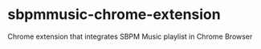 # sbpmmusic-chrome-extension
Chrome extension that integrates SBPM Music playlist in Chrome Browser
